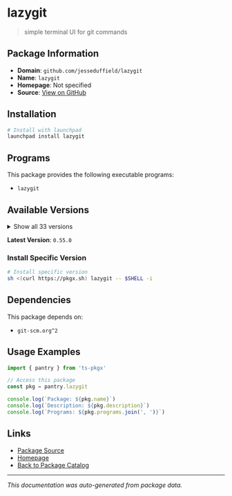 # lazygit

> simple terminal UI for git commands

## Package Information

- **Domain**: `github.com/jesseduffield/lazygit`
- **Name**: `lazygit`
- **Homepage**: Not specified
- **Source**: [View on GitHub](https://github.com/pkgxdev/pantry/tree/main/projects/github.com/jesseduffield/lazygit/package.yml)

## Installation

```bash
# Install with launchpad
launchpad install lazygit
```

## Programs

This package provides the following executable programs:

- `lazygit`

## Available Versions

<details>
<summary>Show all 33 versions</summary>

- `0.55.0`, `0.54.2`, `0.54.1`, `0.54.0`, `0.53.1`
- `0.53.0`, `0.52.0`, `0.51.1`, `0.51.0`, `0.50.0`
- `0.49.0`, `0.48.0`, `0.47.2`, `0.47.1`, `0.46.0`
- `0.45.2`, `0.45.0`, `0.44.1`, `0.44.0`, `0.43.1`
- `0.43.0`, `0.42.0`, `0.41.0`, `0.40.2`, `0.40.0`
- `0.39.4`, `0.39.3`, `0.39.2`, `0.39.1`, `0.38.2`
- `0.38.1`, `0.38.0`, `0.37.0`

</details>

**Latest Version**: `0.55.0`

### Install Specific Version

```bash
# Install specific version
sh <(curl https://pkgx.sh) lazygit -- $SHELL -i
```

## Dependencies

This package depends on:

- `git-scm.org^2`

## Usage Examples

```typescript
import { pantry } from 'ts-pkgx'

// Access this package
const pkg = pantry.lazygit

console.log(`Package: ${pkg.name}`)
console.log(`Description: ${pkg.description}`)
console.log(`Programs: ${pkg.programs.join(', ')}`)
```

## Links

- [Package Source](https://github.com/pkgxdev/pantry/tree/main/projects/github.com/jesseduffield/lazygit/package.yml)
- [Homepage](#)
- [Back to Package Catalog](../../../package-catalog.md)

---

*This documentation was auto-generated from package data.*

